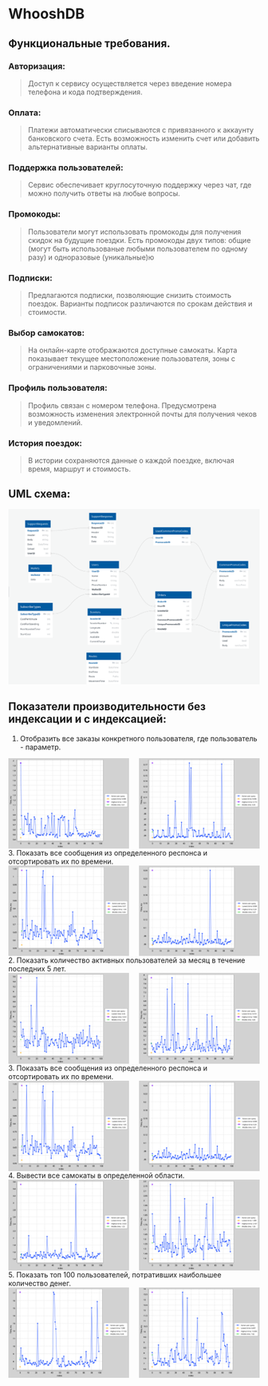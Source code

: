 # WhooshDB

## Функциональные требования.
### Авторизация: 
> Доступ к сервису осуществляется через введение номера телефона и кода подтверждения.

### Оплата:
> Платежи автоматически списываются с привязанного к аккаунту банковского счета. Есть возможность изменить счет или добавить альтернативные варианты оплаты.

### Поддержка пользователей:
> Сервис обеспечивает круглосуточную поддержку через чат, где можно получить ответы на любые вопросы.

### Промокоды:
> Пользователи могут использовать промокоды для получения скидок на будущие поездки. Есть промокоды двух типов: общие (могут быть использованые любыми пользователем по одному разу) и одноразовые (уникальные)ю

### Подписки:
> Предлагаются подписки, позволяющие снизить стоимость поездок. Варианты подписок различаются по срокам действия и стоимости.

### Выбор самокатов:
> На онлайн-карте отображаются доступные самокаты. Карта показывает текущее местоположение пользователя, зоны с ограничениями и парковочные зоны.

### Профиль пользователя:
> Профиль связан с номером телефона. Предусмотрена возможность изменения электронной почты для получения чеков и уведомлений.

### История поездок:
> В истории сохраняются данные о каждой поездке, включая время, маршрут и стоимость.


## UML схема:
![image](uml.png)


## Показатели производительности без индексации и с индексацией:

1. Отобразить все заказы конкретного пользователя, где пользователь - параметр.
<div style="display: flex;"> 
    <img src="charts/1task.png" style="width: 48%; margin-right: 2%;" alt=""> 
    <img src="charts/1task1.png" style="width: 48%; margin-left: 2%;" alt=""> 
</div>
3. Показать все сообщения из определенного респонса и отсортировать их по времени.
<div style="display: flex;"> 
    <img src="charts/3task.png" style="width: 48%; margin-right: 2%;" alt=""> 
    <img src="charts/3task1.png" style="width: 48%; margin-left: 2%;" alt="">
</div>
2. Показать количество активных пользователей за месяц в течение последних 5 лет.
<div style="display: flex;"> 
    <img src="charts/2task.png" style="width: 48%; margin-right: 2%;" alt=""> 
    <img src="charts/2task1.png" style="width: 48%; margin-left: 2%;" alt=""> 
</div>
3. Показать все сообщения из определенного респонса и отсортировать их по времени.
<div style="display: flex;"> 
    <img src="charts/3task.png" style="width: 48%; margin-right: 2%;" alt=""> 
    <img src="charts/3task1.png" style="width: 48%; margin-left: 2%;" alt="">
</div>
4. Вывести все самокаты в определенной области.
<div style="display: flex;"> 
    <img src="charts/4task.png" style="width: 48%; margin-right: 2%;" alt=""> 
    <img src="charts/4task1.png" style="width: 48%; margin-left: 2%;" alt=""> 
</div>
5. Показать топ 100 пользователей, потративших наибольшее количество денег.
<div style="display: flex;"> 
    <img src="charts/5task.png" style="width: 48%; margin-right: 2%;" alt=""> 
    <img src="charts/5task1.png" style="width: 48%; margin-left: 2%;" alt=""> 
</div> 



